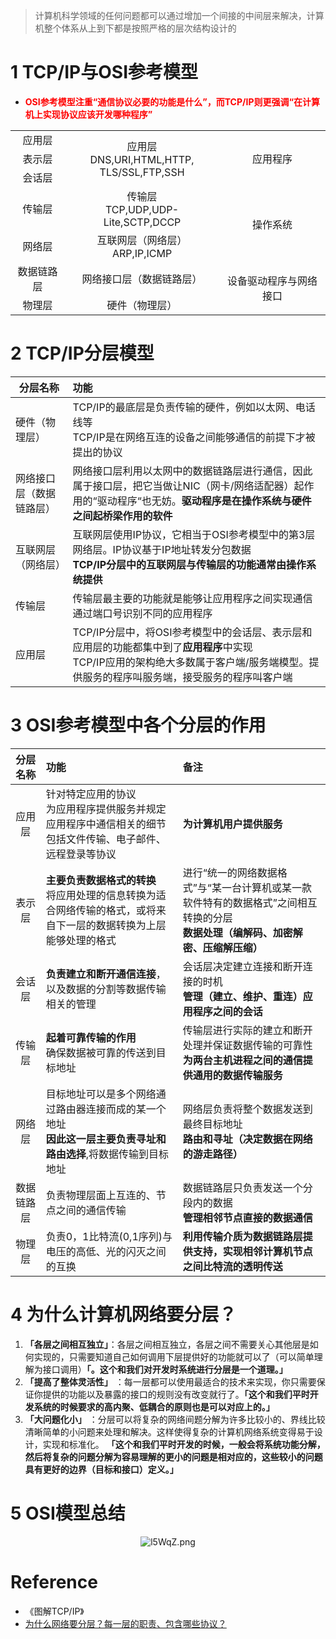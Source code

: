 > 计算机科学领域的任何问题都可以通过增加一个间接的中间层来解决，计算机整个体系从上到下都是按照严格的层次结构设计的

# 1 TCP/IP与OSI参考模型

- <font color="red">**OSI参考模型注重“通信协议必要的功能是什么”，而TCP/IP则更强调“在计算机上实现协议应该开发哪种程序”**</font>

<table >
    <tr align="center">
        <td >应用层</td>
        <td rowspan="3">应用层<br/>DNS,URI,HTML,HTTP,<br/>TLS/SSL,FTP,SSH</td>
        <td rowspan="3">应用程序</td>
    </tr>
    <tr align="center">
    	<td>表示层</td>        
    </tr>
    <tr align="center">
    	<td>会话层</td>        
    </tr>
    <tr align="center">
    	<td>传输层</td>
        <td>传输层<br/>TCP,UDP,UDP-Lite,SCTP,DCCP</td>
        <td rowspan="2">操作系统</td>
    </tr>
    <tr align="center">
    	<td>网络层</td>
        <td>互联网层（网络层）<br/>ARP,IP,ICMP</td>        
    </tr>
    <tr align="center">
    	<td>数据链路层</td>
        <td>网络接口层（数据链路层）</td>
        <td rowspan="2">设备驱动程序与网络接口</td>
    </tr>
    <tr align="center">
    	<td>物理层</td>
        <td>硬件（物理层）</td>
    </tr>
</table>


# 2 TCP/IP分层模型

| 分层名称                 | 功能                                                         |
| ------------------------ | :----------------------------------------------------------- |
| 硬件（物理层）           | TCP/IP的最底层是负责传输的硬件，例如以太网、电话线等<br/>TCP/IP是在网络互连的设备之间能够通信的前提下才被提出的协议 |
| 网络接口层（数据链路层） | 网络接口层利用以太网中的数据链路层进行通信，因此属于接口层，把它当做让NIC（网卡/网络适配器）起作用的“驱动程序“也无妨。**驱动程序是在操作系统与硬件之间起桥梁作用的软件** |
| 互联网层（网络层）       | 互联网层使用IP协议，它相当于OSI参考模型中的第3层网络层。IP协议基于IP地址转发分包数据<br/>**TCP/IP分层中的互联网层与传输层的功能通常由操作系统提供** |
| 传输层                   | 传输层最主要的功能就是能够让应用程序之间实现通信<br/>通过端口号识别不同的应用程序 |
| 应用层                   | TCP/IP分层中，将OSI参考模型中的会话层、表示层和应用层的功能都集中到了**应用程序**中实现<br/>TCP/IP应用的架构绝大多数属于客户端/服务端模型。提供服务的程序叫服务端，接受服务的程序叫客户端 |



# 3 OSI参考模型中各个分层的作用

|  分层名称  | 功能                                                         | 备注                                                         |
| :--------: | :----------------------------------------------------------- | :----------------------------------------------------------- |
|   应用层   | 针对特定应用的协议<br/>为应用程序提供服务并规定应用程序中通信相关的细节<br/>包括文件传输、电子邮件、远程登录等协议 | **为计算机用户提供服务**                                     |
|   表示层   | **主要负责数据格式的转换**<br/>将应用处理的信息转换为适合网络传输的格式，或将来自下一层的数据转换为上层能够处理的格式 | 进行“统一的网络数据格式”与“某一台计算机或某一款软件特有的数据格式”之间相互转换的分层<br/>**数据处理（编解码、加密解密、压缩解压缩）** |
|   会话层   | **负责建立和断开通信连接**，以及数据的分割等数据传输相关的管理 | 会话层决定建立连接和断开连接的时机<br/>**管理（建立、维护、重连）应用程序之间的会话** |
|   传输层   | **起着可靠传输的作用**<br/>确保数据被可靠的传送到目标地址    | 传输层进行实际的建立和断开处理并保证数据传输的可靠性<br/>**为两台主机进程之间的通信提供通用的数据传输服务** |
|   网络层   | 目标地址可以是多个网络通过路由器连接而成的某一个地址<br/>**因此这一层主要负责寻址和路由选择**,将数据传输到目标地址 | 网络层负责将整个数据发送到最终目标地址<br/>**路由和寻址（决定数据在网络的游走路径）** |
| 数据链路层 | 负责物理层面上互连的、节点之间的通信传输                     | 数据链路层只负责发送一个分段内的数据<br/>**管理相邻节点直接的数据通信** |
|   物理层   | 负责0，1比特流(0,1序列)与电压的高低、光的闪灭之间的互换      | **利用传输介质为数据链路层提供支持，实现相邻计算机节点之间比特流的透明传送** |

# 4 为什么计算机网络要分层？

1. **「各层之间相互独立」**：各层之间相互独立，各层之间不需要关心其他层是如何实现的，只需要知道自己如何调用下层提供好的功能就可以了（可以简单理解为接口调用）**「。这个和我们对开发时系统进行分层是一个道理。」**
2. **「提高了整体灵活性」** ：每一层都可以使用最适合的技术来实现，你只需要保证你提供的功能以及暴露的接口的规则没有改变就行了。**「这个和我们平时开发系统的时候要求的高内聚、低耦合的原则也是可以对应上的。」**
3. **「大问题化小」** ：分层可以将复杂的网络间题分解为许多比较小的、界线比较清晰简单的小问题来处理和解决。这样使得复杂的计算机网络系统变得易于设计，实现和标准化。 **「这个和我们平时开发的时候，一般会将系统功能分解，然后将复杂的问题分解为容易理解的更小的问题是相对应的，这些较小的问题具有更好的边界（目标和接口）定义。」**

# 5 OSI模型总结

<center><img src="https://ss.im5i.com/2021/09/29/l5WqZ.png" alt="l5WqZ.png" border="0" /></center>

# Reference

- 《图解TCP/IP》
- [为什么网络要分层？每一层的职责、包含哪些协议？](https://mp.weixin.qq.com/s/QNqbUI1jxOhlGQvGyssK2w)

